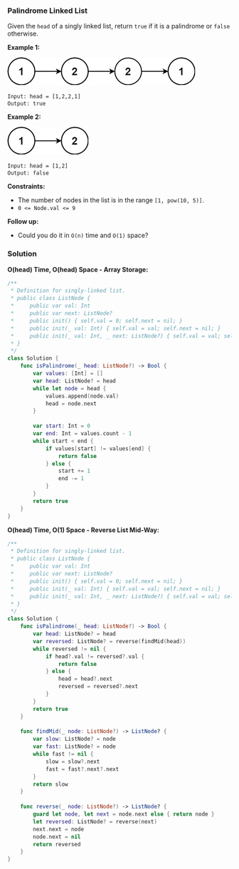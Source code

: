 
### Palindrome Linked List

Given the `head` of a singly linked list, return `true` if it is a palindrome or `false` otherwise.

__Example 1:__

![question_234-0.jpg](../images/question_234-0.jpg)
```
Input: head = [1,2,2,1]
Output: true
```
__Example 2:__

![question_234-1.jpg](../images/question_234-1.jpg)
```
Input: head = [1,2]
Output: false
```

__Constraints:__
* The number of nodes in the list is in the range `[1, pow(10, 5)]`.
* `0 <= Node.val <= 9`

__Follow up:__ 
* Could you do it in `O(n)` time and `O(1)` space?

### Solution
__O(head) Time, O(head) Space - Array Storage:__
```Swift
/**
 * Definition for singly-linked list.
 * public class ListNode {
 *     public var val: Int
 *     public var next: ListNode?
 *     public init() { self.val = 0; self.next = nil; }
 *     public init(_ val: Int) { self.val = val; self.next = nil; }
 *     public init(_ val: Int, _ next: ListNode?) { self.val = val; self.next = next; }
 * }
 */
class Solution {
    func isPalindrome(_ head: ListNode?) -> Bool {
        var values: [Int] = []
        var head: ListNode? = head
        while let node = head {
            values.append(node.val)
            head = node.next
        }

        var start: Int = 0
        var end: Int = values.count - 1
        while start < end {
            if values[start] != values[end] {
                return false
            } else {
                start += 1
                end -= 1
            }
        }
        return true
    }
}
```
__O(head) Time, O(1) Space - Reverse List Mid-Way:__
```Swift
/**
 * Definition for singly-linked list.
 * public class ListNode {
 *     public var val: Int
 *     public var next: ListNode?
 *     public init() { self.val = 0; self.next = nil; }
 *     public init(_ val: Int) { self.val = val; self.next = nil; }
 *     public init(_ val: Int, _ next: ListNode?) { self.val = val; self.next = next; }
 * }
 */
class Solution {
    func isPalindrome(_ head: ListNode?) -> Bool {
        var head: ListNode? = head
        var reversed: ListNode? = reverse(findMid(head))
        while reversed != nil {
            if head?.val != reversed?.val {
                return false
            } else {
                head = head?.next
                reversed = reversed?.next
            }
        }
        return true
    }

    func findMid(_ node: ListNode?) -> ListNode? {
        var slow: ListNode? = node
        var fast: ListNode? = node
        while fast != nil {
            slow = slow?.next
            fast = fast?.next?.next
        }
        return slow
    }

    func reverse(_ node: ListNode?) -> ListNode? {
        guard let node, let next = node.next else { return node }
        let reversed: ListNode? = reverse(next)
        next.next = node
        node.next = nil
        return reversed
    }
}
```
